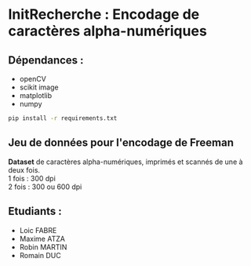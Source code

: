# InitRecherche : Encodage de caractères alpha-numériques

## **Dépendances** : 

- openCV
- scikit image
- matplotlib
- numpy
```bash
pip install -r requirements.txt
```

## **Jeu de données pour l'encodage de Freeman**

**Dataset** de caractères alpha-numériques, imprimés et scannés de une à deux fois. <br/>1 fois  : 300 dpi<br/>2 fois : 300 ou 600 dpi

## Etudiants :
- Loic FABRE
- Maxime ATZA
- Robin MARTIN
- Romain DUC

